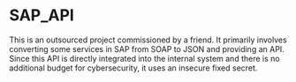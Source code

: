 # SAP_API

This is an outsourced project commissioned by a friend. It primarily involves converting some services in SAP from SOAP to JSON and providing an API. Since this API is directly integrated into the internal system and there is no additional budget for cybersecurity, it uses an insecure fixed secret.